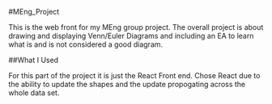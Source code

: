 #MEng_Project

This is the web front for my MEng group project. The overall project is about drawing and displaying Venn/Euler Diagrams and including an EA to learn what is and is not considered a good diagram. 

##What I Used

For this part of the project it is just the React Front end. Chose React due to the ability to update the shapes and the update propogating across the whole data set.
